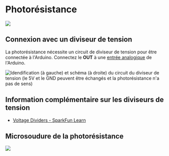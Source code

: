 # Photorésistance

![](./photoresistance1.svg)

## Connexion avec un diviseur de tension

La photorésistance nécessite un circuit de diviseur de tension pour être connectée à l'Arduino. Connectez le **OUT** à une [entrée analogique](../entree_analogique/entree_analogique.md) de l'Arduino.

![Idendification (à gauche) et schéma (à droite) du circuit du diviseur de tension (le 5V et le GND peuvent être échangés et la photorésistance n'a pas de sens)](./photoresistance_diviseur_tension.svg)

## Information complémentaire sur les diviseurs de tension

* [Voltage Dividers - SparkFun Learn](https://learn.sparkfun.com/tutorials/voltage-dividers)

## Microsoudure de la photorésistance

![](./photoresistance2.svg)